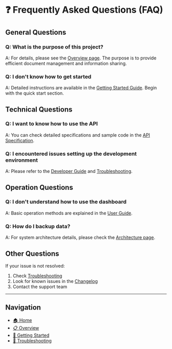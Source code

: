 # ❓ Frequently Asked Questions (FAQ)

## General Questions

### Q: What is the purpose of this project?

A: For details, please see the [Overview page](./020-overview.md). The purpose is to provide efficient document management and information sharing.

### Q: I don't know how to get started

A: Detailed instructions are available in the [Getting Started Guide](./030-getting-started.md). Begin with the quick start section.

## Technical Questions

### Q: I want to know how to use the API

A: You can check detailed specifications and sample code in the [API Specification](./050-api-reference.md).

### Q: I encountered issues setting up the development environment

A: Please refer to the [Developer Guide](./070-developer-guide.md) and [Troubleshooting](./090-troubleshooting.md).

## Operation Questions

### Q: I don't understand how to use the dashboard

A: Basic operation methods are explained in the [User Guide](./080-user-guide.md).

### Q: How do I backup data?

A: For system architecture details, please check the [Architecture page](./040-architecture.md).

## Other Questions

If your issue is not resolved:

1. Check [Troubleshooting](./090-troubleshooting.md)
2. Look for known issues in the [Changelog](./changelog.md)
3. Contact the support team

---

## Navigation

- [🏠 Home](./010-README.md)
- [📋 Overview](./020-overview.md)
- [🚀 Getting Started](./030-getting-started.md)
- [🔧 Troubleshooting](./090-troubleshooting.md)
